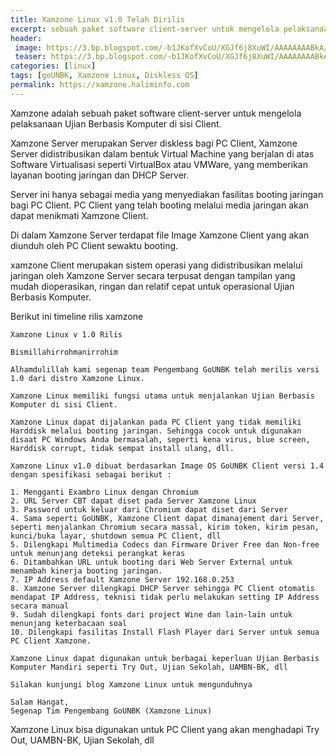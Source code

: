 ```yaml
---
title: Xamzone Linux v1.0 Telah Dirilis
excerpt: sebuah paket software client-server untuk mengelola pelaksanaan Ujian Berbasis Komputer di sisi client.
header:
 image: https://3.bp.blogspot.com/-b1JKofXvCoU/XGJf6j8XuWI/AAAAAAAABkA/obhjWbPGz18hLgivw_vZnxjXtxQa9wLzwCLcBGAs/s1600/logok.png
 teaser: https://3.bp.blogspot.com/-b1JKofXvCoU/XGJf6j8XuWI/AAAAAAAABkA/obhjWbPGz18hLgivw_vZnxjXtxQa9wLzwCLcBGAs/w180-h100-c/logok.png
categories: [linux]
tags: [goUNBK, Xamzone Linux, Diskless OS]
permalink: https://xamzone.haliminfo.com
---
```

Xamzone adalah sebuah paket software client-server untuk mengelola pelaksanaan Ujian Berbasis Komputer di sisi Client.

Xamzone Server merupakan Server diskless bagi PC Client, Xamzone Server didistribusikan dalam bentuk Virtual Machine yang berjalan di atas Software Virtualisasi seperti VirtualBox atau VMWare, yang memberikan layanan booting jaringan dan DHCP Server.

Server ini hanya sebagai media yang menyediakan fasilitas booting jaringan bagi PC Client. PC Client yang telah booting melalui media jaringan akan dapat menikmati Xamzone Client.

Di dalam Xamzone Server terdapat file Image Xamzone Client yang akan diunduh oleh PC Client sewaktu booting.

xamzone Client merupakan sistem operasi yang didistribusikan melalui jaringan oleh Xamzone Server secara terpusat dengan tampilan yang mudah dioperasikan, ringan dan relatif cepat untuk operasional Ujian Berbasis Komputer.

Berikut ini timeline rilis xamzone
```
Xamzone Linux v 1.0 Rilis

Bismillahirrohmanirrohim

Alhamdulillah kami segenap team Pengembang GoUNBK telah merilis versi 1.0 dari distro Xamzone Linux.

Xamzone Linux memiliki fungsi utama untuk menjalankan Ujian Berbasis Komputer di sisi Client.

Xamzone Linux dapat dijalankan pada PC Client yang tidak memiliki Harddisk melalui booting jaringan. Sehingga cocok untuk digunakan disaat PC Windows Anda bermasalah, seperti kena virus, blue screen, Harddisk corrupt, tidak sempat install ulang, dll.

Xamzone Linux v1.0 dibuat berdasarkan Image OS GoUNBK Client versi 1.4 dengan spesifikasi sebagai berikut :

1. Mengganti Exambro Linux dengan Chromium
2. URL Server CBT dapat diset pada Server Xamzone Linux
3. Password untuk keluar dari Chromium dapat diset dari Server
4. Sama seperti GoUNBK, Xamzone Client dapat dimanajement dari Server, seperti menjalankan Chromium secara massal, kirim token, kirim pesan, kunci/buka layar, shutdown semua PC Client, dll
5. Dilengkapi Multimedia Codecs dan Firmware Driver Free dan Non-free untuk menunjang deteksi perangkat keras
6. Ditambahkan URL untuk booting dari Web Server External untuk menambah kinerja booting jaringan.
7. IP Address default Xamzone Server 192.168.0.253
8. Xamzone Server dilengkapi DHCP Server sehingga PC Client otomatis mendapat IP Address, teknisi tidak perlu melakukan setting IP Address secara manual
9. Sudah dilengkapi fonts dari project Wine dan lain-lain untuk menunjang keterbacaan soal
10. Dilengkapi fasilitas Install Flash Player dari Server untuk semua PC Client Xamzone.

Xamzone Linux dapat digunakan untuk berbagai keperluan Ujian Berbasis Komputer Mandiri seperti Try Out, Ujian Sekolah, UAMBN-BK, dll

Silakan kunjungi blog Xamzone Linux untuk mengunduhnya

Salam Hangat,
Segenap Tim Pengembang GoUNBK (Xamzone Linux)

```
Xamzone Linux bisa digunakan untuk PC Client yang akan menghadapi Try Out, UAMBN-BK, Ujian Sekolah, dll
